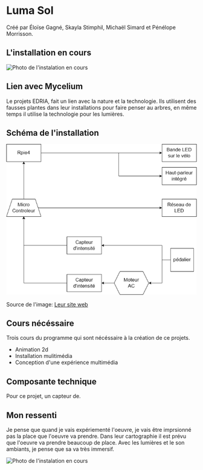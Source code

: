 # Luma Sol
Créé par Éloïse Gagné, Skayla Stimphil, Michaël Simard et Pénélope Morrisson.

## L'installation en cours
![Photo de l'instalation en cours](medias/oeuvre_edria.jpg)

## Lien avec Mycelium
Le projets EDRIA, fait un lien avec la nature et la technologie. Ils utilisent des fausses plantes dans leur installations pour faire penser au arbres, en même temps il utilise la technologie pour les lumières.
## Schéma de l'installation
![Photo de l'instalation en cours](medias/shema_installation.png)

Source de l'image: [Leur site web](https://tim-montmorency.com/2023/projets/EDRIA/docs/web/preproduction.html)

## Cours nécéssaire
Trois cours du programme qui sont nécéssaire à la création de ce projets.
* Animation 2d
* Installation mulitimédia
* Conception d'une expérience multimédia
## Composante technique
Pour ce projet, un capteur de.

## Mon ressenti 
Je pense que quand je vais expériementé l'oeuvre, je vais être imprsionné pas la place que l'oeuvre va prendre. Dans leur cartographie il est prévu que l'oeuvre va prendre beaucoup de place. Avec les lumières et le son ambiants, je pense que sa va très immersif.

![Photo de l'instalation en cours](medias/cartographie.png)

